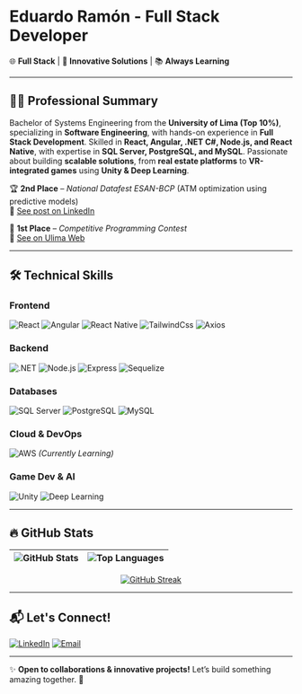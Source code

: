 # Eduardo Ramón - Full Stack Developer

🌐 **Full Stack** | 🚀 **Innovative Solutions** | 📚 **Always Learning**

---

## 👨‍💻 Professional Summary  

Bachelor of Systems Engineering from the **University of Lima (Top 10%)**, specializing in **Software Engineering**, with hands-on experience in **Full Stack Development**. Skilled in **React, Angular, .NET C#, Node.js, and React Native**, with expertise in **SQL Server, PostgreSQL, and MySQL**. Passionate about building **scalable solutions**, from **real estate platforms** to **VR-integrated games** using **Unity & Deep Learning**.  

🏆 **2nd Place** – *National Datafest ESAN-BCP* (ATM optimization using predictive models)  
🔗 [See post on LinkedIn](https://www.linkedin.com/posts/universidad-esan_datafest-esan-ganadores-activity-7246516289836302337-fL3G/?utm_source=share&utm_medium=member_desktop)  

🥇 **1st Place** – *Competitive Programming Contest*  
🔗 [See on Ulima Web](https://www.ulima.edu.pe/pregrado/ingenieria-de-sistemas/noticias/equipos-ulima-ocupan-primeros-puestos-en-concurso)  

---

## 🛠️ Technical Skills  

### **Frontend**  
![React](https://img.shields.io/badge/React-61DAFB?style=for-the-badge&logo=react&logoColor=black)
![Angular](https://img.shields.io/badge/Angular-DD0031?style=for-the-badge&logo=angular&logoColor=white)
![React Native](https://img.shields.io/badge/React_Native-61DAFB?style=for-the-badge&logo=react&logoColor=black)
![TailwindCss](https://img.shields.io/badge/TailwindCss-06B6D4?style=for-the-badge&logo=tailwindcss&logoColor=white)
![Axios](https://img.shields.io/badge/Axios-5A29E4?style=for-the-badge&logo=axios&logoColor=white)


### **Backend**  
![.NET](https://img.shields.io/badge/.NET-512BD4?style=for-the-badge&logo=dotnet&logoColor=white)
![Node.js](https://img.shields.io/badge/Node.js-339933?style=for-the-badge&logo=node.js&logoColor=white)
![Express](https://img.shields.io/badge/Express-000000?style=for-the-badge&logo=express&logoColor=white)
![Sequelize](https://img.shields.io/badge/Sequelize-52B0E7?style=for-the-badge&logo=sequelize&logoColor=white)

### **Databases**  
![SQL Server](https://img.shields.io/badge/SQL_Server-CC2927?style=for-the-badge&logo=microsoft-sql-server&logoColor=white)
![PostgreSQL](https://img.shields.io/badge/PostgreSQL-4169E1?style=for-the-badge&logo=postgresql&logoColor=white)
![MySQL](https://img.shields.io/badge/MySQL-4479A1?style=for-the-badge&logo=mysql&logoColor=white)  

### **Cloud & DevOps**  
![AWS](https://img.shields.io/badge/AWS-232F3E?style=for-the-badge&logo=amazon-aws&logoColor=white) *(Currently Learning)*  

### **Game Dev & AI**  
![Unity](https://img.shields.io/badge/Unity-FFFFFF?style=for-the-badge&logo=unity&logoColor=black)
![Deep Learning](https://img.shields.io/badge/Deep_Learning-FF6F00?style=for-the-badge&logo=tensorflow&logoColor=white)  

---


## 🔥 GitHub Stats  

<div align="center">  

| ![GitHub Stats](https://github-readme-stats-ruddy-one-48.vercel.app/api?username=edu-rz&show_icons=true&theme=dark&icon_color=FB8C00&hide_border=true) | ![Top Languages](https://github-readme-stats-ruddy-one-48.vercel.app/api/top-langs/?username=edu-rz&layout=compact&theme=dark&hide_border=true) |  
|:---:|:---:|  

[![GitHub Streak](https://github-readme-streak-stats-smoky-mu.vercel.app?user=edu-rz&theme=dark&hide_border=true)](https://git.io/streak-stats)  

</div>  

---

## 📬 Let's Connect!  

[![LinkedIn](https://img.shields.io/badge/LinkedIn-0077B5?style=for-the-badge&logo=linkedin&logoColor=white)](https://www.linkedin.com/in/eram%C3%B3n/)    [![Email](https://img.shields.io/badge/Gmail-D14836?style=for-the-badge&logo=gmail&logoColor=white)](mailto:edurz12345@gmail.com)  


---

✨ **Open to collaborations & innovative projects!** Let’s build something amazing together. 🚀  
